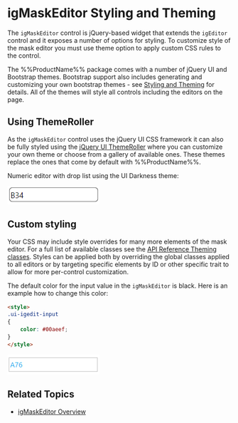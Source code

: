 ﻿<!--
|metadata|
{
    "fileName": "igmaskeditor-styling-and-theming",
    "controlName": "igEditors",
    "tags": ["Editing","Styling","Theming"]
}
|metadata|
-->

# igMaskEditor Styling and Theming


The `igMaskEditor` control is jQuery-based widget that extends the `igEditor` control and it exposes a number of options for styling. To customize style of the mask editor you must use theme option to apply custom CSS rules to the control.

The %%ProductName%% package comes with a number of jQuery UI and Bootstrap themes. Bootstrap support also includes generating and customizing your own bootstrap themes - see [Styling and Theming](Deployment-Guide-Styling-and-Theming.html) for details. All of the themes will style all controls including the editors on the page.

## Using ThemeRoller

As the `igMaskEditor` control uses the jQuery UI CSS framework it can also be fully styled using the [jQuery UI ThemeRoller](http://jqueryui.com/themeroller/) where you can customize your own theme or choose from a gallery of available ones. These themes replace the ones that come by default with %%ProductName%%.

Numeric editor with drop list using the UI Darkness theme:

![](images/igMaskEditor-ui-darkness.png)

## Custom styling

Your CSS may include style overrides for many more elements of the mask editor. For a full list of available classes see the [API Reference Theming classes](%%jQueryApiUrl%%/ui.igMaskEditor#theming). Styles can be applied both by overriding the global classes applied to all editors or by targeting specific elements by ID or other specific trait to allow for more per-control customization.

The default color for the input value in the `igMaskEditor` is black. Here is an example how to change this color:

```html
<style>
.ui-igedit-input
{
	color: #00aeef;
}
</style>
```

![](images/igMaskEditor-custom-style.png)

## Related Topics  

-   [igMaskEditor Overview](igMaskEditor--Overview.html)
 

 



